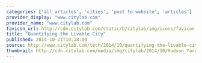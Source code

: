 ```yaml
---
categories: ['all_articles', 'cities', 'post to website', 'articles']
provider_display: "www.citylab.com"
provider_name: "www.citylab.com"
favicon_url: http://cdn.citylab.com/static/b/citylab/img/icons/favicon.ico
title: "Quantifying the Livable City"
published: 2014-10-21T10:18:00
source: http://www.citylab.com/tech/2014/10/quantifying-the-livable-city/381657/
thumbnail: http://cdn.citylab.com/media/img/citylab/2014/10/Hudson_Yards_From_Central_Park_Courtesy_Related_Oxford/lead_large.jpg
---
```


